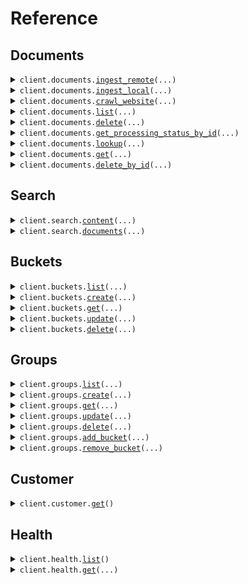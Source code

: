 # Reference
## Documents
<details><summary><code>client.documents.<a href="src/groundx/documents/client.py">ingest_remote</a>(...)</code></summary>
<dl>
<dd>

#### 📝 Description

<dl>
<dd>

<dl>
<dd>

Ingest documents hosted on public URLs into a GroundX bucket.

Interact with the "Request Body" below to explore the arguments of this function. Enter your GroundX API key to send a request directly from this web page. Select your language of choice to structure a code snippet based on your specified arguments.
</dd>
</dl>
</dd>
</dl>

#### 🔌 Usage

<dl>
<dd>

<dl>
<dd>

```python
from groundx import GroundXIngest, IngestRemoteDocument

client = GroundXIngest(
    api_key="YOUR_API_KEY",
)
client.documents.ingest_remote(
    documents=[
        IngestRemoteDocument(
            bucket_id=1234,
            file_name="my_file1.txt",
            file_type="txt",
            source_url="https://my.source.url.com/file1.txt",
        )
    ],
)

```
</dd>
</dl>
</dd>
</dl>

#### ⚙️ Parameters

<dl>
<dd>

<dl>
<dd>

**documents:** `typing.Sequence[IngestRemoteDocument]` 
    
</dd>
</dl>

<dl>
<dd>

**request_options:** `typing.Optional[RequestOptions]` — Request-specific configuration.
    
</dd>
</dl>
</dd>
</dl>


</dd>
</dl>
</details>

<details><summary><code>client.documents.<a href="src/groundx/documents/client.py">ingest_local</a>(...)</code></summary>
<dl>
<dd>

#### 📝 Description

<dl>
<dd>

<dl>
<dd>

Upload documents hosted on a local file system into a GroundX bucket.

Interact with the "Request Body" below to explore the arguments of this function. Enter your GroundX API key to send a request directly from this web page. Select your language of choice to structure a code snippet based on your specified arguments.
</dd>
</dl>
</dd>
</dl>

#### 🔌 Usage

<dl>
<dd>

<dl>
<dd>

```python
from groundx import (
    GroundXIngest,
    IngestLocalDocument,
    IngestLocalDocumentMetadata,
)

client = GroundXIngest(
    api_key="YOUR_API_KEY",
)
client.documents.ingest_local(
    request=[
        IngestLocalDocument(
            blob="blob",
            metadata=IngestLocalDocumentMetadata(
                bucket_id=1234,
                file_name="my_file1.txt",
                file_type="txt",
            ),
        )
    ],
)

```
</dd>
</dl>
</dd>
</dl>

#### ⚙️ Parameters

<dl>
<dd>

<dl>
<dd>

**request:** `DocumentLocalIngestRequest` 
    
</dd>
</dl>

<dl>
<dd>

**request_options:** `typing.Optional[RequestOptions]` — Request-specific configuration.
    
</dd>
</dl>
</dd>
</dl>


</dd>
</dl>
</details>

<details><summary><code>client.documents.<a href="src/groundx/documents/client.py">crawl_website</a>(...)</code></summary>
<dl>
<dd>

#### 📝 Description

<dl>
<dd>

<dl>
<dd>

Upload the content of a publicly accessible website for ingestion into a GroundX bucket. This is done by following links within a specified URL, recursively, up to a specified depth or number of pages.

Interact with the "Request Body" below to explore the arguments of this function. Enter your GroundX API key to send a request directly from this web page. Select your language of choice to structure a code snippet based on your specified arguments.
</dd>
</dl>
</dd>
</dl>

#### 🔌 Usage

<dl>
<dd>

<dl>
<dd>

```python
from groundx import GroundXIngest, WebsiteSource

client = GroundXIngest(
    api_key="YOUR_API_KEY",
)
client.documents.crawl_website(
    websites=[
        WebsiteSource(
            bucket_id=1234,
            cap=100,
            depth=3,
            search_data={"key": "value"},
            source_url="https://my.website.com",
        )
    ],
)

```
</dd>
</dl>
</dd>
</dl>

#### ⚙️ Parameters

<dl>
<dd>

<dl>
<dd>

**websites:** `typing.Sequence[WebsiteSource]` 
    
</dd>
</dl>

<dl>
<dd>

**request_options:** `typing.Optional[RequestOptions]` — Request-specific configuration.
    
</dd>
</dl>
</dd>
</dl>


</dd>
</dl>
</details>

<details><summary><code>client.documents.<a href="src/groundx/documents/client.py">list</a>(...)</code></summary>
<dl>
<dd>

#### 📝 Description

<dl>
<dd>

<dl>
<dd>

lookup all documents across all resources which are currently on GroundX

Interact with the "Request Body" below to explore the arguments of this function. Enter your GroundX API key to send a request directly from this web page. Select your language of choice to structure a code snippet based on your specified arguments.
</dd>
</dl>
</dd>
</dl>

#### 🔌 Usage

<dl>
<dd>

<dl>
<dd>

```python
from groundx import GroundXIngest

client = GroundXIngest(
    api_key="YOUR_API_KEY",
)
client.documents.list()

```
</dd>
</dl>
</dd>
</dl>

#### ⚙️ Parameters

<dl>
<dd>

<dl>
<dd>

**n:** `typing.Optional[int]` — The maximum number of returned documents. Accepts 1-100 with a default of 20.
    
</dd>
</dl>

<dl>
<dd>

**filter:** `typing.Optional[str]` — Only documents with names that contain the filter string will be returned in the results.
    
</dd>
</dl>

<dl>
<dd>

**sort:** `typing.Optional[Sort]` — The document attribute that will be used to sort the results.
    
</dd>
</dl>

<dl>
<dd>

**sort_order:** `typing.Optional[SortOrder]` — The order in which to sort the results. A value for sort must also be set.
    
</dd>
</dl>

<dl>
<dd>

**status:** `typing.Optional[ProcessingStatus]` — A status filter on the get documents query. If this value is set, then only documents with this status will be returned in the results.
    
</dd>
</dl>

<dl>
<dd>

**next_token:** `typing.Optional[str]` — A token for pagination. If the number of documents for a given query is larger than n, the response will include a "nextToken" value. That token can be included in this field to retrieve the next batch of n documents.
    
</dd>
</dl>

<dl>
<dd>

**request_options:** `typing.Optional[RequestOptions]` — Request-specific configuration.
    
</dd>
</dl>
</dd>
</dl>


</dd>
</dl>
</details>

<details><summary><code>client.documents.<a href="src/groundx/documents/client.py">delete</a>(...)</code></summary>
<dl>
<dd>

#### 📝 Description

<dl>
<dd>

<dl>
<dd>

Delete multiple documents hosted on GroundX

Interact with the "Request Body" below to explore the arguments of this function. Enter your GroundX API key to send a request directly from this web page. Select your language of choice to structure a code snippet based on your specified arguments.
</dd>
</dl>
</dd>
</dl>

#### 🔌 Usage

<dl>
<dd>

<dl>
<dd>

```python
from groundx import GroundXIngest

client = GroundXIngest(
    api_key="YOUR_API_KEY",
)
client.documents.delete()

```
</dd>
</dl>
</dd>
</dl>

#### ⚙️ Parameters

<dl>
<dd>

<dl>
<dd>

**document_ids:** `typing.Optional[typing.Union[str, typing.Sequence[str]]]` — A list of documentIds which correspond to documents ingested by GroundX
    
</dd>
</dl>

<dl>
<dd>

**request_options:** `typing.Optional[RequestOptions]` — Request-specific configuration.
    
</dd>
</dl>
</dd>
</dl>


</dd>
</dl>
</details>

<details><summary><code>client.documents.<a href="src/groundx/documents/client.py">get_processing_status_by_id</a>(...)</code></summary>
<dl>
<dd>

#### 📝 Description

<dl>
<dd>

<dl>
<dd>

Get the current status of an ingest, initiated with documents.ingest_remote, documents.ingest_local, or documents.crawl_website, by specifying the processId (the processId is included in the response of the documents.ingest functions).

Interact with the "Request Body" below to explore the arguments of this function. Enter your GroundX API key to send a request directly from this web page. Select your language of choice to structure a code snippet based on your specified arguments.
</dd>
</dl>
</dd>
</dl>

#### 🔌 Usage

<dl>
<dd>

<dl>
<dd>

```python
from groundx import GroundXIngest

client = GroundXIngest(
    api_key="YOUR_API_KEY",
)
client.documents.get_processing_status_by_id(
    process_id="processId",
)

```
</dd>
</dl>
</dd>
</dl>

#### ⚙️ Parameters

<dl>
<dd>

<dl>
<dd>

**process_id:** `str` — the processId for the ingest process being checked
    
</dd>
</dl>

<dl>
<dd>

**request_options:** `typing.Optional[RequestOptions]` — Request-specific configuration.
    
</dd>
</dl>
</dd>
</dl>


</dd>
</dl>
</details>

<details><summary><code>client.documents.<a href="src/groundx/documents/client.py">lookup</a>(...)</code></summary>
<dl>
<dd>

#### 📝 Description

<dl>
<dd>

<dl>
<dd>

lookup the document(s) associated with a processId, bucketId, groupId, or projectId.

Interact with the "Request Body" below to explore the arguments of this function. Enter your GroundX API key to send a request directly from this web page. Select your language of choice to structure a code snippet based on your specified arguments.
</dd>
</dl>
</dd>
</dl>

#### 🔌 Usage

<dl>
<dd>

<dl>
<dd>

```python
from groundx import GroundXIngest

client = GroundXIngest(
    api_key="YOUR_API_KEY",
)
client.documents.lookup(
    id=1,
)

```
</dd>
</dl>
</dd>
</dl>

#### ⚙️ Parameters

<dl>
<dd>

<dl>
<dd>

**id:** `int` — a processId, bucketId, groupId, or projectId
    
</dd>
</dl>

<dl>
<dd>

**n:** `typing.Optional[int]` — The maximum number of returned documents. Accepts 1-100 with a default of 20.
    
</dd>
</dl>

<dl>
<dd>

**filter:** `typing.Optional[str]` — Only documents with names that contain the filter string will be returned in the results.
    
</dd>
</dl>

<dl>
<dd>

**sort:** `typing.Optional[Sort]` — The document attribute that will be used to sort the results.
    
</dd>
</dl>

<dl>
<dd>

**sort_order:** `typing.Optional[SortOrder]` — The order in which to sort the results. A value for sort must also be set.
    
</dd>
</dl>

<dl>
<dd>

**status:** `typing.Optional[ProcessingStatus]` — A status filter on the get documents query. If this value is set, then only documents with this status will be returned in the results.
    
</dd>
</dl>

<dl>
<dd>

**next_token:** `typing.Optional[str]` — A token for pagination. If the number of documents for a given query is larger than n, the response will include a "nextToken" value. That token can be included in this field to retrieve the next batch of n documents.
    
</dd>
</dl>

<dl>
<dd>

**request_options:** `typing.Optional[RequestOptions]` — Request-specific configuration.
    
</dd>
</dl>
</dd>
</dl>


</dd>
</dl>
</details>

<details><summary><code>client.documents.<a href="src/groundx/documents/client.py">get</a>(...)</code></summary>
<dl>
<dd>

#### 📝 Description

<dl>
<dd>

<dl>
<dd>

Look up an existing document by documentId.

Interact with the "Request Body" below to explore the arguments of this function. Enter your GroundX API key to send a request directly from this web page. Select your language of choice to structure a code snippet based on your specified arguments.
</dd>
</dl>
</dd>
</dl>

#### 🔌 Usage

<dl>
<dd>

<dl>
<dd>

```python
from groundx import GroundXIngest

client = GroundXIngest(
    api_key="YOUR_API_KEY",
)
client.documents.get(
    document_id="documentId",
)

```
</dd>
</dl>
</dd>
</dl>

#### ⚙️ Parameters

<dl>
<dd>

<dl>
<dd>

**document_id:** `str` — The documentId of the document for which GroundX information will be provided.
    
</dd>
</dl>

<dl>
<dd>

**request_options:** `typing.Optional[RequestOptions]` — Request-specific configuration.
    
</dd>
</dl>
</dd>
</dl>


</dd>
</dl>
</details>

<details><summary><code>client.documents.<a href="src/groundx/documents/client.py">delete_by_id</a>(...)</code></summary>
<dl>
<dd>

#### 📝 Description

<dl>
<dd>

<dl>
<dd>

Delete a single document hosted on GroundX

Interact with the "Request Body" below to explore the arguments of this function. Enter your GroundX API key to send a request directly from this web page. Select your language of choice to structure a code snippet based on your specified arguments.
</dd>
</dl>
</dd>
</dl>

#### 🔌 Usage

<dl>
<dd>

<dl>
<dd>

```python
from groundx import GroundXIngest

client = GroundXIngest(
    api_key="YOUR_API_KEY",
)
client.documents.delete_by_id(
    document_id="documentId",
)

```
</dd>
</dl>
</dd>
</dl>

#### ⚙️ Parameters

<dl>
<dd>

<dl>
<dd>

**document_id:** `str` — A documentId which correspond to a document ingested by GroundX
    
</dd>
</dl>

<dl>
<dd>

**request_options:** `typing.Optional[RequestOptions]` — Request-specific configuration.
    
</dd>
</dl>
</dd>
</dl>


</dd>
</dl>
</details>

## Search
<details><summary><code>client.search.<a href="src/groundx/search/client.py">content</a>(...)</code></summary>
<dl>
<dd>

#### 📝 Description

<dl>
<dd>

<dl>
<dd>

Search documents on GroundX for the most relevant information to a given query.

The result of this query is typically used in one of two ways; result['search']['text'] can be used to provide context to a language model, facilitating RAG, or result['search']['results'] can be used to observe chunks of text which are relevant to the query, facilitating citation.

Interact with the "Request Body" below to explore the arguments of this function. Enter your GroundX API key to send a request directly from this web page. Select your language of choice to structure a code snippet based on your specified arguments.
</dd>
</dl>
</dd>
</dl>

#### 🔌 Usage

<dl>
<dd>

<dl>
<dd>

```python
from groundx import GroundXIngest

client = GroundXIngest(
    api_key="YOUR_API_KEY",
)
client.search.content(
    id=1,
    next_token="eyJ0eXAiOiJKV1QiLCJhbGciOiJIUzI1NiJ9",
    query="my search query",
)

```
</dd>
</dl>
</dd>
</dl>

#### ⚙️ Parameters

<dl>
<dd>

<dl>
<dd>

**id:** `SearchContentRequestId` — The bucketId, groupId, projectId, or documentId to be searched. The document or documents within the specified container will be compared to the query, and relevant information will be extracted.
    
</dd>
</dl>

<dl>
<dd>

**query:** `str` — The search query to be used to find relevant documentation.
    
</dd>
</dl>

<dl>
<dd>

**n:** `typing.Optional[int]` — The maximum number of returned search results. Accepts 1-100 with a default of 20.
    
</dd>
</dl>

<dl>
<dd>

**next_token:** `typing.Optional[str]` — A token for pagination. If the number of search results for a given query is larger than n, the response will include a "nextToken" value. That token can be included in this field to retrieve the next batch of n search results.
    
</dd>
</dl>

<dl>
<dd>

**verbosity:** `typing.Optional[int]` — The amount of data returned with each search result. 0 == no search results, only the recommended context. 1 == search results but no searchData. 2 == search results and searchData.
    
</dd>
</dl>

<dl>
<dd>

**relevance:** `typing.Optional[float]` — The minimum search relevance score required to include the result. By default, this is 10.0.
    
</dd>
</dl>

<dl>
<dd>

**request_options:** `typing.Optional[RequestOptions]` — Request-specific configuration.
    
</dd>
</dl>
</dd>
</dl>


</dd>
</dl>
</details>

<details><summary><code>client.search.<a href="src/groundx/search/client.py">documents</a>(...)</code></summary>
<dl>
<dd>

#### 📝 Description

<dl>
<dd>

<dl>
<dd>

Search documents on GroundX for the most relevant information to a given query by documentId(s).

The result of this query is typically used in one of two ways; result['search']['text'] can be used to provide context to a language model, facilitating RAG, or result['search']['results'] can be used to observe chunks of text which are relevant to the query, facilitating citation.

Interact with the "Request Body" below to explore the arguments of this function. Enter your GroundX API key to send a request directly from this web page. Select your language of choice to structure a code snippet based on your specified arguments.
</dd>
</dl>
</dd>
</dl>

#### 🔌 Usage

<dl>
<dd>

<dl>
<dd>

```python
from groundx import GroundXIngest

client = GroundXIngest(
    api_key="YOUR_API_KEY",
)
client.search.documents(
    next_token="eyJ0eXAiOiJKV1QiLCJhbGciOiJIUzI1NiJ9",
    query="my search query",
    document_ids=["docUUID1", "docUUID2"],
)

```
</dd>
</dl>
</dd>
</dl>

#### ⚙️ Parameters

<dl>
<dd>

<dl>
<dd>

**query:** `str` — The search query to be used to find relevant documentation.
    
</dd>
</dl>

<dl>
<dd>

**document_ids:** `typing.Sequence[str]` — An array of unique documentIds to be searched.
    
</dd>
</dl>

<dl>
<dd>

**n:** `typing.Optional[int]` — The maximum number of returned search results. Accepts 1-100 with a default of 20.
    
</dd>
</dl>

<dl>
<dd>

**next_token:** `typing.Optional[str]` — A token for pagination. If the number of search results for a given query is larger than n, the response will include a "nextToken" value. That token can be included in this field to retrieve the next batch of n search results.
    
</dd>
</dl>

<dl>
<dd>

**verbosity:** `typing.Optional[int]` — The amount of data returned with each search result. 0 == no search results, only the recommended context. 1 == search results but no searchData. 2 == search results and searchData.
    
</dd>
</dl>

<dl>
<dd>

**relevance:** `typing.Optional[float]` — The minimum search relevance score required to include the result. By default, this is 10.0.
    
</dd>
</dl>

<dl>
<dd>

**request_options:** `typing.Optional[RequestOptions]` — Request-specific configuration.
    
</dd>
</dl>
</dd>
</dl>


</dd>
</dl>
</details>

## Buckets
<details><summary><code>client.buckets.<a href="src/groundx/buckets/client.py">list</a>(...)</code></summary>
<dl>
<dd>

#### 📝 Description

<dl>
<dd>

<dl>
<dd>

List all buckets within your GroundX account

Interact with the "Request Body" below to explore the arguments of this function. Enter your GroundX API key to send a request directly from this web page. Select your language of choice to structure a code snippet based on your specified arguments.
</dd>
</dl>
</dd>
</dl>

#### 🔌 Usage

<dl>
<dd>

<dl>
<dd>

```python
from groundx import GroundXIngest

client = GroundXIngest(
    api_key="YOUR_API_KEY",
)
client.buckets.list()

```
</dd>
</dl>
</dd>
</dl>

#### ⚙️ Parameters

<dl>
<dd>

<dl>
<dd>

**n:** `typing.Optional[int]` — The maximum number of returned buckets. Accepts 1-100 with a default of 20.
    
</dd>
</dl>

<dl>
<dd>

**next_token:** `typing.Optional[str]` — A token for pagination. If the number of buckets for a given query is larger than n, the response will include a "nextToken" value. That token can be included in this field to retrieve the next batch of n buckets.
    
</dd>
</dl>

<dl>
<dd>

**request_options:** `typing.Optional[RequestOptions]` — Request-specific configuration.
    
</dd>
</dl>
</dd>
</dl>


</dd>
</dl>
</details>

<details><summary><code>client.buckets.<a href="src/groundx/buckets/client.py">create</a>(...)</code></summary>
<dl>
<dd>

#### 📝 Description

<dl>
<dd>

<dl>
<dd>

Create a new bucket.

Interact with the "Request Body" below to explore the arguments of this function. Enter your GroundX API key to send a request directly from this web page. Select your language of choice to structure a code snippet based on your specified arguments.
</dd>
</dl>
</dd>
</dl>

#### 🔌 Usage

<dl>
<dd>

<dl>
<dd>

```python
from groundx import GroundXIngest

client = GroundXIngest(
    api_key="YOUR_API_KEY",
)
client.buckets.create(
    name="your_bucket_name",
)

```
</dd>
</dl>
</dd>
</dl>

#### ⚙️ Parameters

<dl>
<dd>

<dl>
<dd>

**name:** `str` 
    
</dd>
</dl>

<dl>
<dd>

**request_options:** `typing.Optional[RequestOptions]` — Request-specific configuration.
    
</dd>
</dl>
</dd>
</dl>


</dd>
</dl>
</details>

<details><summary><code>client.buckets.<a href="src/groundx/buckets/client.py">get</a>(...)</code></summary>
<dl>
<dd>

#### 📝 Description

<dl>
<dd>

<dl>
<dd>

Look up a specific bucket by its bucketId.

Interact with the "Request Body" below to explore the arguments of this function. Enter your GroundX API key to send a request directly from this web page. Select your language of choice to structure a code snippet based on your specified arguments.
</dd>
</dl>
</dd>
</dl>

#### 🔌 Usage

<dl>
<dd>

<dl>
<dd>

```python
from groundx import GroundXIngest

client = GroundXIngest(
    api_key="YOUR_API_KEY",
)
client.buckets.get(
    bucket_id=1,
)

```
</dd>
</dl>
</dd>
</dl>

#### ⚙️ Parameters

<dl>
<dd>

<dl>
<dd>

**bucket_id:** `int` — The bucketId of the bucket to look up.
    
</dd>
</dl>

<dl>
<dd>

**request_options:** `typing.Optional[RequestOptions]` — Request-specific configuration.
    
</dd>
</dl>
</dd>
</dl>


</dd>
</dl>
</details>

<details><summary><code>client.buckets.<a href="src/groundx/buckets/client.py">update</a>(...)</code></summary>
<dl>
<dd>

#### 📝 Description

<dl>
<dd>

<dl>
<dd>

Rename a bucket.

Interact with the "Request Body" below to explore the arguments of this function. Enter your GroundX API key to send a request directly from this web page. Select your language of choice to structure a code snippet based on your specified arguments.
</dd>
</dl>
</dd>
</dl>

#### 🔌 Usage

<dl>
<dd>

<dl>
<dd>

```python
from groundx import GroundXIngest

client = GroundXIngest(
    api_key="YOUR_API_KEY",
)
client.buckets.update(
    bucket_id=1,
    new_name="your_bucket_name",
)

```
</dd>
</dl>
</dd>
</dl>

#### ⚙️ Parameters

<dl>
<dd>

<dl>
<dd>

**bucket_id:** `int` — The bucketId of the bucket being updated.
    
</dd>
</dl>

<dl>
<dd>

**new_name:** `str` — The new name of the bucket being renamed.
    
</dd>
</dl>

<dl>
<dd>

**request_options:** `typing.Optional[RequestOptions]` — Request-specific configuration.
    
</dd>
</dl>
</dd>
</dl>


</dd>
</dl>
</details>

<details><summary><code>client.buckets.<a href="src/groundx/buckets/client.py">delete</a>(...)</code></summary>
<dl>
<dd>

#### 📝 Description

<dl>
<dd>

<dl>
<dd>

Delete a bucket.

Interact with the "Request Body" below to explore the arguments of this function. Enter your GroundX API key to send a request directly from this web page. Select your language of choice to structure a code snippet based on your specified arguments.
</dd>
</dl>
</dd>
</dl>

#### 🔌 Usage

<dl>
<dd>

<dl>
<dd>

```python
from groundx import GroundXIngest

client = GroundXIngest(
    api_key="YOUR_API_KEY",
)
client.buckets.delete(
    bucket_id=1,
)

```
</dd>
</dl>
</dd>
</dl>

#### ⚙️ Parameters

<dl>
<dd>

<dl>
<dd>

**bucket_id:** `int` — The bucketId of the bucket being deleted.
    
</dd>
</dl>

<dl>
<dd>

**request_options:** `typing.Optional[RequestOptions]` — Request-specific configuration.
    
</dd>
</dl>
</dd>
</dl>


</dd>
</dl>
</details>

## Groups
<details><summary><code>client.groups.<a href="src/groundx/groups/client.py">list</a>(...)</code></summary>
<dl>
<dd>

#### 📝 Description

<dl>
<dd>

<dl>
<dd>

list all groups within your GroundX account.

Interact with the "Request Body" below to explore the arguments of this function. Enter your GroundX API key to send a request directly from this web page. Select your language of choice to structure a code snippet based on your specified arguments.
</dd>
</dl>
</dd>
</dl>

#### 🔌 Usage

<dl>
<dd>

<dl>
<dd>

```python
from groundx import GroundXIngest

client = GroundXIngest(
    api_key="YOUR_API_KEY",
)
client.groups.list()

```
</dd>
</dl>
</dd>
</dl>

#### ⚙️ Parameters

<dl>
<dd>

<dl>
<dd>

**n:** `typing.Optional[int]` — The maximum number of returned groups. Accepts 1-100 with a default of 20.
    
</dd>
</dl>

<dl>
<dd>

**next_token:** `typing.Optional[str]` — A token for pagination. If the number of groups for a given query is larger than n, the response will include a "nextToken" value. That token can be included in this field to retrieve the next batch of n groups.
    
</dd>
</dl>

<dl>
<dd>

**request_options:** `typing.Optional[RequestOptions]` — Request-specific configuration.
    
</dd>
</dl>
</dd>
</dl>


</dd>
</dl>
</details>

<details><summary><code>client.groups.<a href="src/groundx/groups/client.py">create</a>(...)</code></summary>
<dl>
<dd>

#### 📝 Description

<dl>
<dd>

<dl>
<dd>

create a new group, a group being a collection of buckets which can be searched.

Interact with the "Request Body" below to explore the arguments of this function. Enter your GroundX API key to send a request directly from this web page. Select your language of choice to structure a code snippet based on your specified arguments.
</dd>
</dl>
</dd>
</dl>

#### 🔌 Usage

<dl>
<dd>

<dl>
<dd>

```python
from groundx import GroundXIngest

client = GroundXIngest(
    api_key="YOUR_API_KEY",
)
client.groups.create(
    name="your_group_name",
)

```
</dd>
</dl>
</dd>
</dl>

#### ⚙️ Parameters

<dl>
<dd>

<dl>
<dd>

**name:** `str` — The name of the group being created.
    
</dd>
</dl>

<dl>
<dd>

**bucket_name:** `typing.Optional[str]` — Specify bucketName to automatically create a bucket, by the name specified, and add it to the created group.
    
</dd>
</dl>

<dl>
<dd>

**request_options:** `typing.Optional[RequestOptions]` — Request-specific configuration.
    
</dd>
</dl>
</dd>
</dl>


</dd>
</dl>
</details>

<details><summary><code>client.groups.<a href="src/groundx/groups/client.py">get</a>(...)</code></summary>
<dl>
<dd>

#### 📝 Description

<dl>
<dd>

<dl>
<dd>

look up a specific group by its groupId.

Interact with the "Request Body" below to explore the arguments of this function. Enter your GroundX API key to send a request directly from this web page. Select your language of choice to structure a code snippet based on your specified arguments.
</dd>
</dl>
</dd>
</dl>

#### 🔌 Usage

<dl>
<dd>

<dl>
<dd>

```python
from groundx import GroundXIngest

client = GroundXIngest(
    api_key="YOUR_API_KEY",
)
client.groups.get(
    group_id=1,
)

```
</dd>
</dl>
</dd>
</dl>

#### ⚙️ Parameters

<dl>
<dd>

<dl>
<dd>

**group_id:** `int` — The groupId of the group to look up.
    
</dd>
</dl>

<dl>
<dd>

**request_options:** `typing.Optional[RequestOptions]` — Request-specific configuration.
    
</dd>
</dl>
</dd>
</dl>


</dd>
</dl>
</details>

<details><summary><code>client.groups.<a href="src/groundx/groups/client.py">update</a>(...)</code></summary>
<dl>
<dd>

#### 📝 Description

<dl>
<dd>

<dl>
<dd>

Rename a group

Interact with the "Request Body" below to explore the arguments of this function. Enter your GroundX API key to send a request directly from this web page. Select your language of choice to structure a code snippet based on your specified arguments.
</dd>
</dl>
</dd>
</dl>

#### 🔌 Usage

<dl>
<dd>

<dl>
<dd>

```python
from groundx import GroundXIngest

client = GroundXIngest(
    api_key="YOUR_API_KEY",
)
client.groups.update(
    group_id=1,
    new_name="your_group_name",
)

```
</dd>
</dl>
</dd>
</dl>

#### ⚙️ Parameters

<dl>
<dd>

<dl>
<dd>

**group_id:** `int` — The groupId of the group to update.
    
</dd>
</dl>

<dl>
<dd>

**new_name:** `str` — The new name of the group being renamed.
    
</dd>
</dl>

<dl>
<dd>

**request_options:** `typing.Optional[RequestOptions]` — Request-specific configuration.
    
</dd>
</dl>
</dd>
</dl>


</dd>
</dl>
</details>

<details><summary><code>client.groups.<a href="src/groundx/groups/client.py">delete</a>(...)</code></summary>
<dl>
<dd>

#### 📝 Description

<dl>
<dd>

<dl>
<dd>

Delete a group.

Interact with the "Request Body" below to explore the arguments of this function. Enter your GroundX API key to send a request directly from this web page. Select your language of choice to structure a code snippet based on your specified arguments.
</dd>
</dl>
</dd>
</dl>

#### 🔌 Usage

<dl>
<dd>

<dl>
<dd>

```python
from groundx import GroundXIngest

client = GroundXIngest(
    api_key="YOUR_API_KEY",
)
client.groups.delete(
    group_id=1,
)

```
</dd>
</dl>
</dd>
</dl>

#### ⚙️ Parameters

<dl>
<dd>

<dl>
<dd>

**group_id:** `int` — The groupId of the group to be deleted.
    
</dd>
</dl>

<dl>
<dd>

**request_options:** `typing.Optional[RequestOptions]` — Request-specific configuration.
    
</dd>
</dl>
</dd>
</dl>


</dd>
</dl>
</details>

<details><summary><code>client.groups.<a href="src/groundx/groups/client.py">add_bucket</a>(...)</code></summary>
<dl>
<dd>

#### 📝 Description

<dl>
<dd>

<dl>
<dd>

Add an existing bucket to an existing group. Buckets and groups can be associated many to many.

Interact with the "Request Body" below to explore the arguments of this function. Enter your GroundX API key to send a request directly from this web page. Select your language of choice to structure a code snippet based on your specified arguments.
</dd>
</dl>
</dd>
</dl>

#### 🔌 Usage

<dl>
<dd>

<dl>
<dd>

```python
from groundx import GroundXIngest

client = GroundXIngest(
    api_key="YOUR_API_KEY",
)
client.groups.add_bucket(
    group_id=1,
    bucket_id=1,
)

```
</dd>
</dl>
</dd>
</dl>

#### ⚙️ Parameters

<dl>
<dd>

<dl>
<dd>

**group_id:** `int` — The groupId of the group which the bucket will be added to.
    
</dd>
</dl>

<dl>
<dd>

**bucket_id:** `int` — The bucketId of the bucket being added to the group.
    
</dd>
</dl>

<dl>
<dd>

**request_options:** `typing.Optional[RequestOptions]` — Request-specific configuration.
    
</dd>
</dl>
</dd>
</dl>


</dd>
</dl>
</details>

<details><summary><code>client.groups.<a href="src/groundx/groups/client.py">remove_bucket</a>(...)</code></summary>
<dl>
<dd>

#### 📝 Description

<dl>
<dd>

<dl>
<dd>

remove a bucket from a group. Buckets and groups can be associated many to many, this removes one bucket to group association without disturbing others.

Interact with the "Request Body" below to explore the arguments of this function. Enter your GroundX API key to send a request directly from this web page. Select your language of choice to structure a code snippet based on your specified arguments.
</dd>
</dl>
</dd>
</dl>

#### 🔌 Usage

<dl>
<dd>

<dl>
<dd>

```python
from groundx import GroundXIngest

client = GroundXIngest(
    api_key="YOUR_API_KEY",
)
client.groups.remove_bucket(
    group_id=1,
    bucket_id=1,
)

```
</dd>
</dl>
</dd>
</dl>

#### ⚙️ Parameters

<dl>
<dd>

<dl>
<dd>

**group_id:** `int` — The groupId of the group which the bucket will be removed from.
    
</dd>
</dl>

<dl>
<dd>

**bucket_id:** `int` — The bucketId of the bucket which will be removed from the group.
    
</dd>
</dl>

<dl>
<dd>

**request_options:** `typing.Optional[RequestOptions]` — Request-specific configuration.
    
</dd>
</dl>
</dd>
</dl>


</dd>
</dl>
</details>

## Customer
<details><summary><code>client.customer.<a href="src/groundx/customer/client.py">get</a>()</code></summary>
<dl>
<dd>

#### 📝 Description

<dl>
<dd>

<dl>
<dd>

Get the account information associated with the API key.
</dd>
</dl>
</dd>
</dl>

#### 🔌 Usage

<dl>
<dd>

<dl>
<dd>

```python
from groundx import GroundXIngest

client = GroundXIngest(
    api_key="YOUR_API_KEY",
)
client.customer.get()

```
</dd>
</dl>
</dd>
</dl>

#### ⚙️ Parameters

<dl>
<dd>

<dl>
<dd>

**request_options:** `typing.Optional[RequestOptions]` — Request-specific configuration.
    
</dd>
</dl>
</dd>
</dl>


</dd>
</dl>
</details>

## Health
<details><summary><code>client.health.<a href="src/groundx/health/client.py">list</a>()</code></summary>
<dl>
<dd>

#### 📝 Description

<dl>
<dd>

<dl>
<dd>

List the current health status of all services. Statuses update every 5 minutes.
</dd>
</dl>
</dd>
</dl>

#### 🔌 Usage

<dl>
<dd>

<dl>
<dd>

```python
from groundx import GroundXIngest

client = GroundXIngest(
    api_key="YOUR_API_KEY",
)
client.health.list()

```
</dd>
</dl>
</dd>
</dl>

#### ⚙️ Parameters

<dl>
<dd>

<dl>
<dd>

**request_options:** `typing.Optional[RequestOptions]` — Request-specific configuration.
    
</dd>
</dl>
</dd>
</dl>


</dd>
</dl>
</details>

<details><summary><code>client.health.<a href="src/groundx/health/client.py">get</a>(...)</code></summary>
<dl>
<dd>

#### 📝 Description

<dl>
<dd>

<dl>
<dd>

Look up the current health status of a specific service. Statuses update every 5 minutes.
</dd>
</dl>
</dd>
</dl>

#### 🔌 Usage

<dl>
<dd>

<dl>
<dd>

```python
from groundx import GroundXIngest

client = GroundXIngest(
    api_key="YOUR_API_KEY",
)
client.health.get(
    service="search",
)

```
</dd>
</dl>
</dd>
</dl>

#### ⚙️ Parameters

<dl>
<dd>

<dl>
<dd>

**service:** `str` — The name of the service to look up.
    
</dd>
</dl>

<dl>
<dd>

**request_options:** `typing.Optional[RequestOptions]` — Request-specific configuration.
    
</dd>
</dl>
</dd>
</dl>


</dd>
</dl>
</details>

